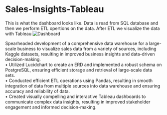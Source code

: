 # Sales-Insights-Tableau

This is what the dashboard looks like.
Data is read from SQL database and then we perform ETL opertions on the data.
After ETL we visualize the data with Tableau
![Dashboard](https://github.com/ankittejyadav/Sales-Insights-Tableau/assets/22706443/a3a69cf2-fda7-418a-a0ad-11bfe937e468)
<br/>

Spearheaded development of a comprehensive data warehouse for a large-scale business to visualize sales data from a variety of sources, including Kaggle datasets, resulting in improved business insights and data-driven decision-making.
<br/>
• Utilized Lucidchart to create an ERD and implemented a robust schema on PostgreSQL, ensuring efficient storage and retrieval of large-scale data sets.
<br/>
• Conducted efficient ETL operations using Pandas, resulting in smooth integration of data from multiple sources into data warehouse and ensuring accuracy and reliability of data.
<br/>
• Created visually compelling and interactive Tableau dashboards to communicate complex data insights, resulting in improved stakeholder engagement and informed decision-making.
